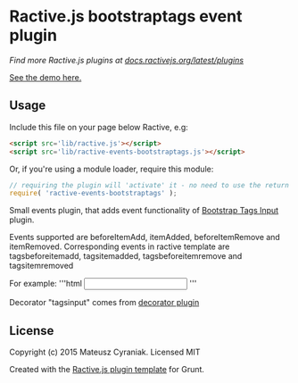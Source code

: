 # Ractive.js bootstraptags event plugin

*Find more Ractive.js plugins at [docs.ractivejs.org/latest/plugins](http://docs.ractivejs.org/latest/plugins)*

[See the demo here.](http://performante.github.io/ractive-decorators-bootstraptags/)

## Usage

Include this file on your page below Ractive, e.g:

```html
<script src='lib/ractive.js'></script>
<script src='lib/ractive-events-bootstraptags.js'></script>
```

Or, if you're using a module loader, require this module:

```js
// requiring the plugin will 'activate' it - no need to use the return value
require( 'ractive-events-bootstraptags' );
```

Small events plugin, that adds event functionality of [Bootstrap Tags Input](https://github.com/timschlechter/bootstrap-tagsinput) plugin.

Events supported are beforeItemAdd, itemAdded, beforeItemRemove and itemRemoved.
Corresponding events in ractive template are tagsbeforeitemadd, tagsitemadded, tagsbeforeitemremove and tagsitemremoved

For example:
'''html
<input name="tags" decorator="tagsinput" on-tagsintemadded="ItemAdded"/>
'''

Decorator "tagsinput" comes from [decorator plugin](https://github.com/Performante/ractive-decorators-bootstraptags/)



## License

Copyright (c) 2015 Mateusz Cyraniak. Licensed MIT

Created with the [Ractive.js plugin template](https://github.com/ractivejs/plugin-template) for Grunt.
